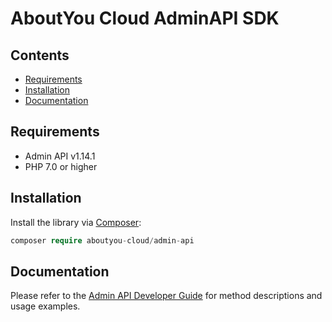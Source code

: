 # AboutYou Cloud AdminAPI SDK

## Contents

* [Requirements](#requirements)
* [Installation](#installation)
* [Documentation](#documentation)

## Requirements

* Admin API v1.14.1
* PHP 7.0 or higher

## Installation

Install the library via [Composer](https://getcomposer.org/):

```php
composer require aboutyou-cloud/admin-api
```

## Documentation

Please refer to the [Admin API Developer Guide](https://scayle.dev/en/dev/admin-api/introduction) for method descriptions and usage examples.
